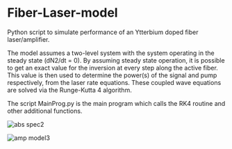 # Fiber-Laser-model
Python script to simulate performance of an Ytterbium doped fiber laser/amplifier.

The model assumes a two-level system with the system operating in the steady state (dN2/dt = 0). 
By assuming steady state operation, it is possible to get an exact value for the inversion at every step along the active fiber.
This value is then used to determine the power(s) of the signal and pump respectively, from the laser rate equations. These coupled 
wave equations are solved via the Runge-Kutta 4 algorithm. 

The script MainProg.py is the main program which calls the RK4 routine and other additional functions.

![abs spec2](https://user-images.githubusercontent.com/93448334/139584712-50debaf4-b488-48a3-836e-123efaa24e7d.png)

![amp model3](https://user-images.githubusercontent.com/93448334/139585502-42d80781-74d2-40fa-94a2-c49e8ff7d363.png)


